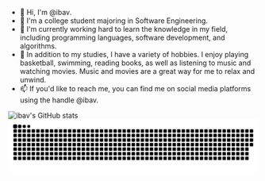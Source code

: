 - 👋 Hi, I'm @ibav.
- 👀 I'm a college student majoring in Software Engineering.
- 🌱 I'm currently working hard to learn the knowledge in my field, including programming languages, software development, and algorithms.
- 💞️ In addition to my studies, I have a variety of hobbies. I enjoy playing basketball, swimming, reading books, as well as listening to music and watching movies. Music and movies are a great way for me to relax and unwind.
- 📫 If you'd like to reach me, you can find me on social media platforms using the handle @ibav.

<!---
ibav/ibav is a ✨ special ✨ repository because its `README.md` (this file) appears on your GitHub profile.
You can click the Preview link to take a look at your changes.
--->
![ibav's GitHub stats](https://github-readme-stats.vercel.app/api?username=ibav&count_private=true&show_icons=true)  
![](https://raw.githubusercontent.com/ibav/ibav/main/assets/github-contribution-grid-snake.svg)

